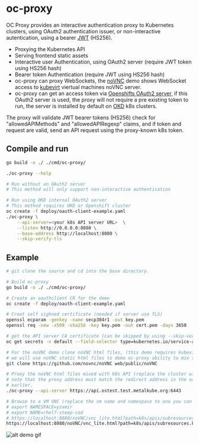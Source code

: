 # oc-proxy

OC Proxy provides an interactive authentication proxy to Kubernetes clusters, using OAuth2 authentication issuer, or
non-interactive autentication, using a bearer [JWT](https://jwt.io/) (HS256).

- Proxying the Kubernetes API
- Serving frontend static assets
- Interactive user Authentication, using OAuth2 server (require JWT token using HS256 hash)
- Bearer token Authentication (require JWT using HS256 hash)
- oc-proxy can proxy WebSockets, the [noVNC](https://novnc.com/) demo shows WebSocket access to [kubevirt](https://kubevirt.io/) viertual machines noVNC server.
- oc-proxy can get an access token via [Openshifts OAuth2 server](https://docs.openshift.com/container-platform/4.7/authentication/configuring-internal-oauth.html), if this OAuth2 server is used, the proxy will not require a pre existing token to run, the server is installed by default on [OKD](https://www.okd.io/) k8s clusters.

The proxy will validate JWT bearer tokens (HS256) check for "allowedAPIMethods" and "allowedAPIRegexp" claims, and if token and request are valid,
send an API request using the proxy-known k8s token.

## Compile and run

``` bash
go build -o ./ ./cmd/oc-proxy/

./oc-proxy --help

# Run without an OAuth2 server
# This method will only support non-interactive authentication

# Run using OKD internal OAuth2 server
# This method requires OKD or Openshift cluster
oc create -f deploy/oauth-client-example.yaml
./oc-proxy \
    --api-server=<your k8s API server URL>  \
    --listen http://0.0.0.0:8080 \
    --base-address http://localhost:8080 \
    --skip-verify-tls
```

## Example

``` bash
# git clone the source and cd into the base directory.

# Build oc-proxy
go build -o ./ ./cmd/oc-proxy/

# Create an oauthclient CR for the demo
oc create -f deploy/oauth-client-example.yaml

# Creat self sighned certificate (needed if server use TLS)
openssl ecparam -genkey -name secp384r1 -out key.pem
openssl req -new -x509 -sha256 -key key.pem -out cert.pem -days 3650

# get the API server CA certificate (can be skipped by using --skip-verify-tls flag)
oc get secrets -n default --field-selector type=kubernetes.io/service-account-token -o json | jq '.items[0].data."ca.crt"' -r | python -m base64 -d > ca.crt

# For the noVNC demo clone noVNC html files, (this demo requires kubevirt installed on the server)
# we will use noVNC static html files to demo oc-proxy ability to mix static html with k8s api calls.
git clone https://github.com/novnc/noVNC web/public/noVNC

# Proxy the noVNC html files mixed with k8s API (replace the cluster with one you own)
# note that the proxy address must match the redirect address in the oauthclient CR we created
# earlier.
./oc-proxy --api-server https://api.ostest.test.metalkube.org:6443

# Browse to a VM VNC (replace the vm name and namespace to one you can access with your credentials)
# export NAMESPACE=yzamir
# export NAME=rhel7-steep-cod
# https://localhost:8080/noVNC/vnc_lite.html?path=k8s/apis/subresources.kubevirt.io/v1alpha3/namespaces/${NAMESPACE}/virtualmachineinstances/${NAME}/vnc
https://localhost:8080/noVNC/vnc_lite.html?path=k8s/apis/subresources.kubevirt.io/v1alpha3/namespaces/yzamir/virtualmachineinstances/rhel7-steep-cod/vnc
```

![alt demo gif](https://raw.githubusercontent.com/yaacov/oc-proxy/main/web/public/demo2.gif)
